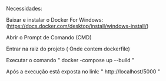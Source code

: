 Necessidades: 

Baixar e instalar o Docker For Windows: (https://docs.docker.com/desktop/install/windows-install/)

Abrir o Prompt de Comando (CMD)

Entrar na raiz do projeto ( Onde contem dockerfile) 

Executar o comando " docker -compose up --build "

Após a execução está exposta no link: " http://localhost/5000 "
